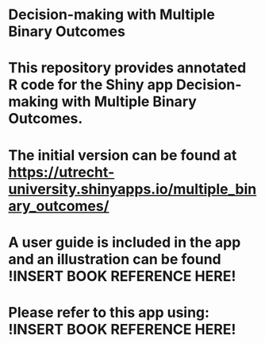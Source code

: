 # Decision-making with Multiple Binary Outcomes
# 
# This repository provides annotated R code for the Shiny app Decision-making with Multiple Binary Outcomes.
# The initial version can be found at https://utrecht-university.shinyapps.io/multiple_binary_outcomes/
# A user guide is included in the app and an illustration can be found !INSERT BOOK REFERENCE HERE!
# Please refer to this app using: !INSERT BOOK REFERENCE HERE!
